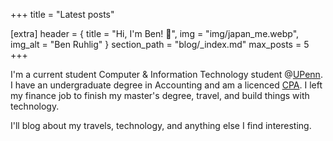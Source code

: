 +++
title = "Latest posts"

[extra]
header = { title = "Hi, I'm Ben! 👋", img = "img/japan_me.webp", img_alt = "Ben Ruhlig" }
section_path = "blog/_index.md"
max_posts = 5
+++

I'm a current student Computer & Information Technology student @[UPenn](https://online.seas.upenn.edu/degrees/mcit-online/).
I have an undergraduate degree in Accounting and am a licenced [CPA](https://en.wikipedia.org/wiki/Certified_Public_Accountant).
I left my finance job to finish my master's degree, travel, and build things with technology.

I'll blog about my travels, technology, and anything else I find interesting.
